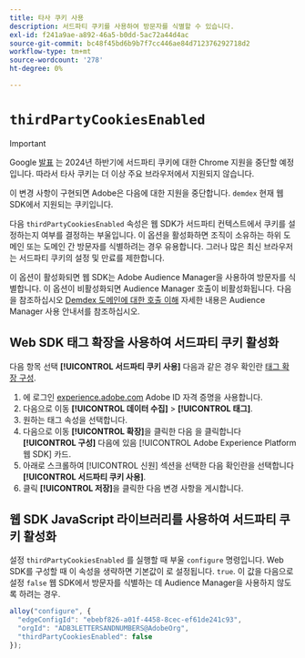 ```yaml
---
title: 타사 쿠키 사용
description: 서드파티 쿠키를 사용하여 방문자를 식별할 수 있습니다.
exl-id: f241a9ae-a892-46a5-b0dd-5ac72a44d4ac
source-git-commit: bc48f45bd6b9b7f7cc446ae84d712376292718d2
workflow-type: tm+mt
source-wordcount: '278'
ht-degree: 0%

---
```



# `thirdPartyCookiesEnabled`

>[!IMPORTANT]
>
>Google [발표](https://developers.google.com/privacy-sandbox/3pcd/prepare/prepare-for-phaseout) 는 2024년 하반기에 서드파티 쿠키에 대한 Chrome 지원을 중단할 예정입니다. 따라서 타사 쿠키는 더 이상 주요 브라우저에서 지원되지 않습니다.
>
>이 변경 사항이 구현되면 Adobe은 다음에 대한 지원을 중단합니다. `demdex` 현재 웹 SDK에서 지원되는 쿠키입니다.


다음 `thirdPartyCookiesEnabled` 속성은 웹 SDK가 서드파티 컨텍스트에서 쿠키를 설정하는지 여부를 결정하는 부울입니다. 이 옵션을 활성화하면 조직이 소유하는 하위 도메인 또는 도메인 간 방문자를 식별하려는 경우 유용합니다. 그러나 많은 최신 브라우저는 서드파티 쿠키의 설정 및 만료를 제한합니다.

이 옵션이 활성화되면 웹 SDK는 Adobe Audience Manager을 사용하여 방문자를 식별합니다. 이 옵션이 비활성화되면 Audience Manager 호출이 비활성화됩니다. 다음을 참조하십시오 [Demdex 도메인에 대한 호출 이해](https://experienceleague.adobe.com/docs/audience-manager/user-guide/reference/demdex-calls.html?lang=ko-KR) 자세한 내용은 Audience Manager 사용 안내서를 참조하십시오.

## Web SDK 태그 확장을 사용하여 서드파티 쿠키 활성화

다음 항목 선택 **[!UICONTROL 서드파티 쿠키 사용]** 다음과 같은 경우 확인란 [태그 확장 구성](/help/tags/extensions/client/web-sdk/web-sdk-extension-configuration.md).

1. 에 로그인 [experience.adobe.com](https://experience.adobe.com) Adobe ID 자격 증명을 사용합니다.
1. 다음으로 이동 **[!UICONTROL 데이터 수집]** > **[!UICONTROL 태그]**.
1. 원하는 태그 속성을 선택합니다.
1. 다음으로 이동 **[!UICONTROL 확장]**&#x200B;을 클릭한 다음 을 클릭합니다 **[!UICONTROL 구성]** 다음에 있음 [!UICONTROL Adobe Experience Platform 웹 SDK] 카드.
1. 아래로 스크롤하여 [!UICONTROL 신원] 섹션을 선택한 다음 확인란을 선택합니다 **[!UICONTROL 서드파티 쿠키 사용]**.
1. 클릭 **[!UICONTROL 저장]**&#x200B;을 클릭한 다음 변경 사항을 게시합니다.

## 웹 SDK JavaScript 라이브러리를 사용하여 서드파티 쿠키 활성화

설정 `thirdPartyCookiesEnabled` 를 실행할 때 부울 `configure` 명령입니다. Web SDK를 구성할 때 이 속성을 생략하면 기본값이 로 설정됩니다. `true`. 이 값을 다음으로 설정 `false` 웹 SDK에서 방문자를 식별하는 데 Audience Manager을 사용하지 않도록 하려는 경우.

```js
alloy("configure", {
  "edgeConfigId": "ebebf826-a01f-4458-8cec-ef61de241c93",
  "orgId": "ADB3LETTERSANDNUMBERS@AdobeOrg",
  "thirdPartyCookiesEnabled": false
});
```
